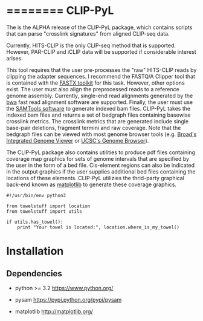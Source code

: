 ========
CLIP-PyL
========

The is the ALPHA release of the CLIP-PyL package, which contains scripts that can parse "crosslink signatures" from aligned CLIP-seq data.

Currently, HITS-CLIP is the only CLIP-seq method that is supported. However, PAR-CLIP and iCLIP data will be supported if considerable interest arises.

This tool requires that the user pre-processes the "raw" HITS-CLIP reads by clipping the adapter sequences. I recommend the FASTQ/A Clipper tool that is contained with the [FASTX toolkit](hannonlab.cshl.edu/fastx_toolkit/) for this task. However, other options exist. The user must also align the preprocessed reads to a reference genome assembly. Currently, single-end read alignments generated by the [bwa](bio-bwa.sourceforge.net/bwa.shtml) fast read alignment software are supported. Finally, the user must use the [SAMTools software](http://www.htslib.org/) to generate indexed bam files. CLIP-PyL takes the indexed bam files and returns a set of bedgraph files containing basewise crosslink metrics. The crosslink metrics that are generated include single base-pair deletions, fragment termini and raw coverage. Note that the bedgraph files can be viewed with most genome browser tools (e.g. [Broad's Integrated Genome Viewer](http://www.broadinstitute.org/igv/) or [UCSC's Genome Browser](http://genome.ucsc.edu/)).

The CLIP-PyL package also contains utilities to produce pdf files containing coverage map graphics for sets of genome intervals that are specified by the user in the form of a bed file. Cis-element regions can also be indicated in the output graphics if the user supplies additional bed files containing the locations of these elements. CLIP-PyL utilizies the thrid-party graphical back-end known as [matplotlib](http://matplotlib.org/) to generate these coverage graphics.

    #!/usr/bin/env python3
    
    from towelstuff import location
    from towelstuff import utils
    
    if utils.has_towel():
        print "Your towel is located:", location.where_is_my_towel()

Installation
============

Dependencies
------------

* python >= 3.2 https://www.python.org/

* pysam https://pypi.python.org/pypi/pysam

* matplotlib http://matplotlib.org/

